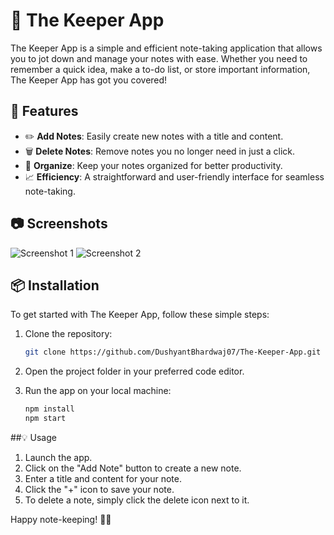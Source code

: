 # 📝 The Keeper App

The Keeper App is a simple and efficient note-taking application that allows you to jot down and manage your notes with ease. Whether you need to remember a quick idea, make a to-do list, or store important information, The Keeper App has got you covered!

## 🚀 Features

- ✏️ **Add Notes**: Easily create new notes with a title and content.
- 🗑️ **Delete Notes**: Remove notes you no longer need in just a click.
- 📂 **Organize**: Keep your notes organized for better productivity.
- 📈 **Efficiency**: A straightforward and user-friendly interface for seamless note-taking.

## 📷 Screenshots

![Screenshot 1](screenshot1.png)
![Screenshot 2](screenshot2.png)

## 📦 Installation

To get started with The Keeper App, follow these simple steps:

1. Clone the repository:

   ```bash
   git clone https://github.com/DushyantBhardwaj07/The-Keeper-App.git
2. Open the project folder in your preferred code editor.
3. Run the app on your local machine:
   ```bash
   npm install
   npm start
##💡 Usage
1. Launch the app.
2. Click on the "Add Note" button to create a new note.
3. Enter a title and content for your note.
4. Click the "+" icon to save your note.
5. To delete a note, simply click the delete icon next to it.

Happy note-keeping! 📒✨






